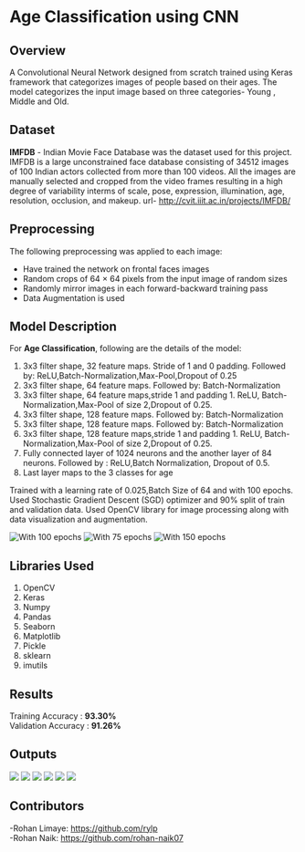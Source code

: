 
# Age Classification using CNN

## Overview
A Convolutional Neural Network designed from scratch trained using Keras framework that categorizes images of people based on their ages. 
The model categorizes the input image based on three categories- Young , Middle and Old. 

## Dataset
**IMFDB** - Indian Movie Face Database was the dataset used for this project.
IMFDB is a large unconstrained face database consisting of 34512 images of 100 Indian actors collected from more than 100 videos. All the images are manually selected and cropped from the video frames resulting in a high degree of variability interms of scale, pose, expression, illumination, age, resolution, occlusion, and makeup.
url- http://cvit.iiit.ac.in/projects/IMFDB/

## Preprocessing
The following preprocessing was applied to each image:

- Have trained the network on frontal faces images
- Random crops of 64 × 64 pixels from the input image of random sizes
- Randomly mirror images in each forward-backward training pass
- Data Augmentation is used

## Model Description
For **Age Classification**, following are the details of the model: 

1. 3x3 filter shape, 32 feature maps. Stride of 1 and 0 padding. Followed by: ReLU,Batch-Normalization,Max-Pool,Dropout of 0.25
2. 3x3 filter shape, 64 feature maps. Followed by: Batch-Normalization
3. 3x3 filter shape, 64 feature maps,stride 1 and padding 1. ReLU, Batch-Normalization,Max-Pool of size 2,Dropout of 0.25.
4. 3x3 filter shape, 128 feature maps. Followed by: Batch-Normalization
5. 3x3 filter shape, 128 feature maps. Followed by: Batch-Normalization
6. 3x3 filter shape, 128 feature maps,stride 1 and padding 1. ReLU, Batch-Normalization,Max-Pool of size 2,Dropout of 0.25.
7. Fully connected layer of 1024 neurons and the another layer of 84 neurons. Followed by : ReLU,Batch Normalization, Dropout of 0.5. 
8. Last layer maps to the 3 classes for age
  
Trained with a learning rate of 0.025,Batch Size of 64 and with 100 epochs.
Used Stochastic Gradient Descent (SGD) optimizer and 90% split of train and validation data.
Used OpenCV library for image processing along with data visualization and augmentation.

![With 100 epochs](accuracy_loss_tradeoff_graphs/100_epochs.png)
![With 75 epochs](accuracy_loss_tradeoff_graphs/75epochs.png)
![With 150 epochs](accuracy_loss_tradeoff_graphs/150epochs.png)

## Libraries Used
1. OpenCV</br>
2. Keras</br>
3. Numpy</br>
4. Pandas</br>
5. Seaborn</br>
6. Matplotlib</br>
7. Pickle</br>
8. sklearn</br>
9. imutils</br>

## Results

Training Accuracy : **93.30%**</br>
Validation Accuracy : **91.26%**</br>

## Outputs

![](output_images/sample_young_image.png)
![](output_images/sample_middle_image.png)
![](output_images/sample_old_image_now.png)
![](output_images/sample_young_image3.png)
![](output_images/sample_young_image2.png)
![](output_images/sample_old_image2.png)

## Contributors
-Rohan Limaye: https://github.com/rylp </br>
-Rohan Naik: https://github.com/rohan-naik07 

